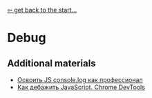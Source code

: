 [&#8678; get back to the start...](../README.md)
# Debug

## Additional materials
*  [Освоить JS console.log как профессионал](https://www.awesomeandrew.ru/2019/12/23/%D0%BE%D1%81%D0%B2%D0%BE%D0%B8%D1%82%D1%8C-js-console-log-%D0%BA%D0%B0%D0%BA-%D0%BF%D1%80%D0%BE%D1%84%D0%B5%D1%81%D1%81%D0%B8%D0%BE%D0%BD%D0%B0%D0%BB/)
* [Как дебажить JavaScript. Chrome DevTools](https://youtu.be/20UsCQzUOIE)
